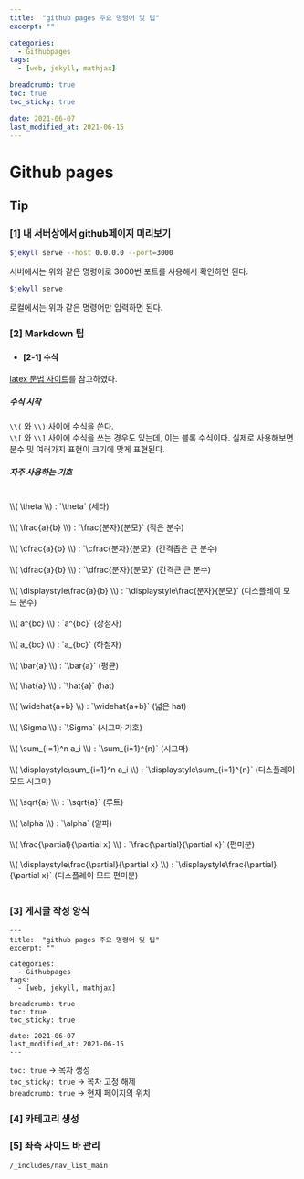 ```yaml
---
title:  "github pages 주요 명령어 및 팁"
excerpt: ""

categories:
  - Githubpages
tags:
  - [web, jekyll, mathjax]

breadcrumb: true
toc: true
toc_sticky: true

date: 2021-06-07
last_modified_at: 2021-06-15
---
```


# Github pages

## Tip

### [1] 내 서버상에서 github페이지 미리보기
```bash
$jekyll serve --host 0.0.0.0 --port=3000
```
서버에서는 위와 같은 명령어로 3000번 포트를 사용해서 확인하면 된다.

```bash
$jekyll serve
```
로컬에서는 위과 같은 명령어만 입력하면 된다.

### [2] Markdown 팁

* #### [2-1] 수식
[latex 문법 사이트](https://artofproblemsolving.com/wiki/index.php/LaTeX:Symbols#European_Language_Symbols)를 참고하였다.
##### 수식 시작
`\\(` 와 `\\)` 사이에 수식을 쓴다.<br>
`\\[` 와 `\\]` 사이에 수식을 쓰는 경우도 있는데, 이는 블록 수식이다. 실제로 사용해보면 분수 및 여러가지 표현이 크기에 맞게 표현된다.<br>
##### 자주 사용하는 기호
<br>
\\( \theta \\) : `\theta` (세타)<br><br>
\\( \frac{a}{b} \\) : `\frac{분자}{분모}` (작은 분수)<br><br>
\\( \cfrac{a}{b} \\) : `\cfrac{분자}{분모}` (간격좁은 큰 분수)<br><br>
\\( \dfrac{a}{b} \\) : `\dfrac{분자}{분모}` (간격큰 큰 분수)<br><br>
\\( \displaystyle\frac{a}{b} \\) : `\displaystyle\frac{분자}{분모}` (디스플레이 모드 분수)<br><br>
\\( a^{bc} \\) : `a^{bc}` (상첨자)<br><br>
\\( a_{bc} \\) : `a_{bc}` (하첨자)<br><br>
\\( \bar{a} \\) : `\bar{a}` (평균) <br><br>
\\( \hat{a} \\) : `\hat{a}` (hat) <br><br>
\\( \widehat{a+b} \\) : `\widehat{a+b}` (넓은 hat) <br><br>
\\( \Sigma \\) : `\Sigma` (시그마 기호) <br><br>
\\( \sum_{i=1}^n a_i \\) : `\sum_{i=1}^{n}` (시그마) <br><br>
\\( \displaystyle\sum_{i=1}^n a_i \\) : `\displaystyle\sum_{i=1}^{n}` (디스플레이 모드 시그마) <br><br>
\\( \sqrt{a} \\) : `\sqrt{a}` (루트) <br><br>
\\( \alpha \\) :  `\alpha` (알파) <br><br>
\\( \frac{\partial}{\partial x} \\) : `\frac{\partial}{\partial x}` (편미분) <br><br>
\\( \displaystyle\frac{\partial}{\partial x} \\) : `\displaystyle\frac{\partial}{\partial x}` (디스플레이 모드 편미분) <br><br>

### [3] 게시글 작성 양식

```text
---
title:  "github pages 주요 명령어 및 팁"
excerpt: ""

categories:
  - Githubpages
tags:
  - [web, jekyll, mathjax]

breadcrumb: true
toc: true
toc_sticky: true
 
date: 2021-06-07
last_modified_at: 2021-06-15
---
```

`toc: true` -> 목차 생성<br>
`toc_sticky: true` -> 목차 고정 해제<br>
`breadcrumb: true` -> 현재 페이지의 위치<br>

### [4] 카테고리 생성



### [5] 좌측 사이드 바 관리

`/_includes/nav_list_main`



